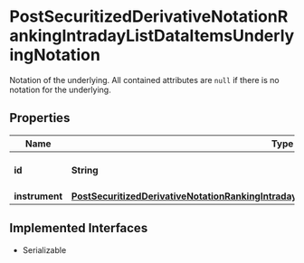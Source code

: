 

# PostSecuritizedDerivativeNotationRankingIntradayListDataItemsUnderlyingNotation

Notation of the underlying. All contained attributes are `null` if there is no notation for the underlying.

## Properties

Name | Type | Description | Notes
------------ | ------------- | ------------- | -------------
**id** | **String** | Identifier of the notation. |  [optional]
**instrument** | [**PostSecuritizedDerivativeNotationRankingIntradayListDataItemsUnderlyingNotationInstrument**](PostSecuritizedDerivativeNotationRankingIntradayListDataItemsUnderlyingNotationInstrument.md) |  |  [optional]


## Implemented Interfaces

* Serializable



